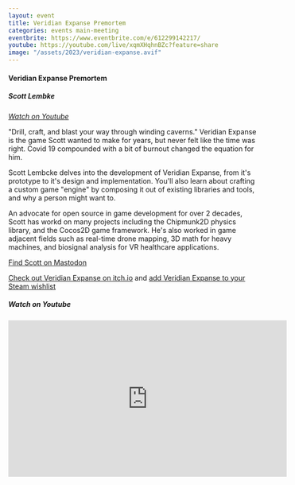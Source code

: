 ```yaml
---
layout: event
title: Veridian Expanse Premortem
categories: events main-meeting
eventbrite: https://www.eventbrite.com/e/612299142217/
youtube: https://youtube.com/live/xqmXHqhnBZc?feature=share
image: "/assets/2023/veridian-expanse.avif"
---
```


#### Veridian Expanse Premortem

##### Scott Lembke

_[Watch on Youtube](https://youtube.com/live/xqmXHqhnBZc?feature=share)_

"Drill, craft, and blast your way through winding caverns." Veridian Expanse is the game Scott wanted to make for years, but never felt like the time was right. Covid 19 compounded with a bit of burnout changed the equation for him.

Scott Lembcke delves into the development of Veridian Expanse, from it's prototype to it's design and implementation. You'll also learn about crafting a custom game "engine" by composing it out of existing libraries and tools, and why a person might want to.

An advocate for open source in game development for over 2 decades, Scott has workd on many projects including the Chipmunk2D physics library, and the Cocos2D game framework. He's also worked in game adjacent fields such as real-time drone mapping, 3D math for heavy machines, and biosignal analysis for VR healthcare applications.

[Find Scott on Mastodon](https://mastodon.gamedev.place/@slembcke)

[Check out Veridian Expanse on itch.io](https://howlingmoonsoftware.itch.io/veridian-expanse) and [add Veridian Expanse to your Steam wishlist](https://store.steampowered.com/app/2137670/Veridian_Expanse/)

##### _Watch on Youtube_

<iframe width="560" height="315" src="https://www.youtube.com/embed/xqmXHqhnBZc" title="YouTube video player" frameborder="0" allow="accelerometer; autoplay; clipboard-write; encrypted-media; gyroscope; picture-in-picture; web-share" allowfullscreen></iframe>